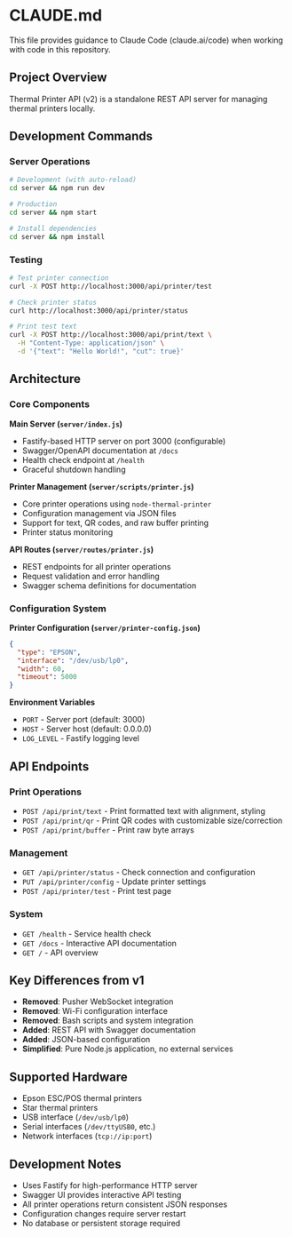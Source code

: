 # CLAUDE.md

This file provides guidance to Claude Code (claude.ai/code) when working with code in this repository.

## Project Overview

Thermal Printer API (v2) is a standalone REST API server for managing thermal printers locally.

## Development Commands

### Server Operations
```bash
# Development (with auto-reload)
cd server && npm run dev

# Production
cd server && npm start

# Install dependencies
cd server && npm install
```

### Testing
```bash
# Test printer connection
curl -X POST http://localhost:3000/api/printer/test

# Check printer status
curl http://localhost:3000/api/printer/status

# Print test text
curl -X POST http://localhost:3000/api/print/text \
  -H "Content-Type: application/json" \
  -d '{"text": "Hello World!", "cut": true}'
```

## Architecture

### Core Components

**Main Server (`server/index.js`)**
- Fastify-based HTTP server on port 3000 (configurable)
- Swagger/OpenAPI documentation at `/docs`
- Health check endpoint at `/health`
- Graceful shutdown handling

**Printer Management (`server/scripts/printer.js`)**
- Core printer operations using `node-thermal-printer`
- Configuration management via JSON files
- Support for text, QR codes, and raw buffer printing
- Printer status monitoring

**API Routes (`server/routes/printer.js`)**
- REST endpoints for all printer operations
- Request validation and error handling
- Swagger schema definitions for documentation

### Configuration System

**Printer Configuration (`server/printer-config.json`)**
```json
{
  "type": "EPSON",
  "interface": "/dev/usb/lp0",
  "width": 60,
  "timeout": 5000
}
```

**Environment Variables**
- `PORT` - Server port (default: 3000)
- `HOST` - Server host (default: 0.0.0.0)
- `LOG_LEVEL` - Fastify logging level

## API Endpoints

### Print Operations
- `POST /api/print/text` - Print formatted text with alignment, styling
- `POST /api/print/qr` - Print QR codes with customizable size/correction
- `POST /api/print/buffer` - Print raw byte arrays

### Management
- `GET /api/printer/status` - Check connection and configuration
- `PUT /api/printer/config` - Update printer settings
- `POST /api/printer/test` - Print test page

### System
- `GET /health` - Service health check
- `GET /docs` - Interactive API documentation
- `GET /` - API overview

## Key Differences from v1

- **Removed**: Pusher WebSocket integration
- **Removed**: Wi-Fi configuration interface
- **Removed**: Bash scripts and system integration
- **Added**: REST API with Swagger documentation
- **Added**: JSON-based configuration
- **Simplified**: Pure Node.js application, no external services

## Supported Hardware

- Epson ESC/POS thermal printers
- Star thermal printers
- USB interface (`/dev/usb/lp0`)
- Serial interfaces (`/dev/ttyUSB0`, etc.)
- Network interfaces (`tcp://ip:port`)

## Development Notes

- Uses Fastify for high-performance HTTP server
- Swagger UI provides interactive API testing
- All printer operations return consistent JSON responses
- Configuration changes require server restart
- No database or persistent storage required